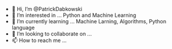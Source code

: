 - 👋 Hi, I’m @PatrickDabkowski
- 👀 I’m interested in ... Python and Machine Learning
- 🌱 I’m currently learning ...  Machine Larning, Algorithms, Python language
- 💞️ I’m looking to collaborate on ... 
- 📫 How to reach me ...

<!---
PatrickDabkowski/PatrickDabkowski is a ✨ special ✨ repository because its `README.md` (this file) appears on your GitHub profile.
You can click the Preview link to take a look at your changes.
--->
